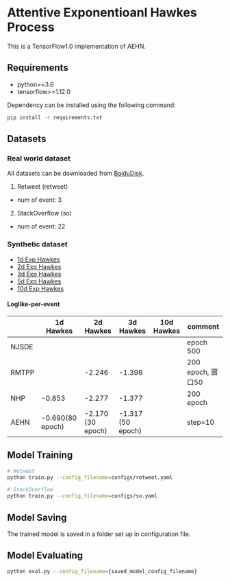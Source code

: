 # Attentive Exponentioanl Hawkes Process

This is a TensorFlow1.0 implementation of AEHN.

## Requirements
- python>=3.6
- tensorflow>=1.12.0

Dependency can be installed using the following command:
```bash
pip install -r requirements.txt
```

## Datasets

### Real world dataset
All datasets can be downloaded from [BaiduDisk](https://pan.baidu.com/s/1H6mfLB1MErHuh6gDrs88sw).

1. Retweet (retweet)
 - num of event: 3

2. StackOverflow (so)
 - num of event: 22

### Synthetic dataset
- [1d Exp Hawkes](https://pan.baidu.com/s/1IyummK-4ZbCsXjAPAQw6Ig)
- [2d Exp Hawkes](https://pan.baidu.com/s/1x75plmF_DYogY3IvN_gImQ)
- [3d Exp Hawkes](https://pan.baidu.com/s/1PgmZEY5ICFYXMpUKXj-k3Q)
- [5d Exp Hawkes](https://pan.baidu.com/s/1HX513dGqkk6EnrtaQSZdcQ)
- [10d Exp Hawkes](https://pan.baidu.com/s/1_Jc50wriOYsgMhcQ1QcR3g)

#### Loglike-per-event

|  |1d Hawkes |2d Hawkes  |  3d Hawkes |10d Hawkes | comment |
|--| --| ---|---|---| ---|
| NJSDE|  |    |   |  | epoch 500  |
| RMTPP|  | -2.246  | -1.398 |  | 200 epoch, 窗口50  |
| NHP |   -0.853|  -2.277  |  -1.377    |     | 200 epoch |
| AEHN | -0.690(80 epoch) |  -2.170 (30 epoch)   | -1.317 (50 epoch) |   | step=10 |


## Model Training
```bash
# Retweet
python train.py --config_filename=configs/retweet.yaml

# StackOverflow
python train.py --config_filename=configs/so.yaml
```

## Model Saving
The trained model is saved in a folder set up in configuration file.

## Model Evaluating
```bash
python eval.py --config_filename={saved_model_config_filename}
```
